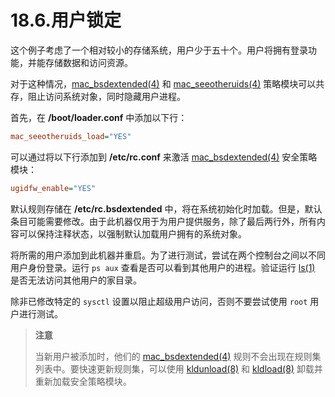 # 18.6.用户锁定

这个例子考虑了一个相对较小的存储系统，用户少于五十个。用户将拥有登录功能，并能存储数据和访问资源。

对于这种情况，[mac_bsdextended(4)](https://man.freebsd.org/cgi/man.cgi?query=mac_bsdextended&sektion=4&format=html) 和 [mac_seeotheruids(4)](https://man.freebsd.org/cgi/man.cgi?query=mac_seeotheruids&sektion=4&format=html) 策略模块可以共存，阻止访问系统对象，同时隐藏用户进程。

首先，在 **/boot/loader.conf** 中添加以下行：

```ini
mac_seeotheruids_load="YES"
```

可以通过将以下行添加到 **/etc/rc.conf** 来激活 [mac_bsdextended(4)](https://man.freebsd.org/cgi/man.cgi?query=mac_bsdextended&sektion=4&format=html) 安全策略模块：

```ini
ugidfw_enable="YES"
```

默认规则存储在 **/etc/rc.bsdextended** 中，将在系统初始化时加载。但是，默认条目可能需要修改。由于此机器仅用于为用户提供服务，除了最后两行外，所有内容可以保持注释状态，以强制默认加载用户拥有的系统对象。

将所需的用户添加到此机器并重启。为了进行测试，尝试在两个控制台之间以不同用户身份登录。运行 `ps aux` 查看是否可以看到其他用户的进程。验证运行 [ls(1)](https://man.freebsd.org/cgi/man.cgi?query=ls&sektion=1&format=html) 是否无法访问其他用户的家目录。

除非已修改特定的 `sysctl` 设置以阻止超级用户访问，否则不要尝试使用 `root` 用户进行测试。

>**注意**
>
>当新用户被添加时，他们的 [mac_bsdextended(4)](https://man.freebsd.org/cgi/man.cgi?query=mac_bsdextended&sektion=4&format=html) 规则不会出现在规则集列表中。要快速更新规则集，可以使用 [kldunload(8)](https://man.freebsd.org/cgi/man.cgi?query=kldunload&sektion=8&format=html) 和 [kldload(8)](https://man.freebsd.org/cgi/man.cgi?query=kldload&sektion=8&format=html) 卸载并重新加载安全策略模块。
